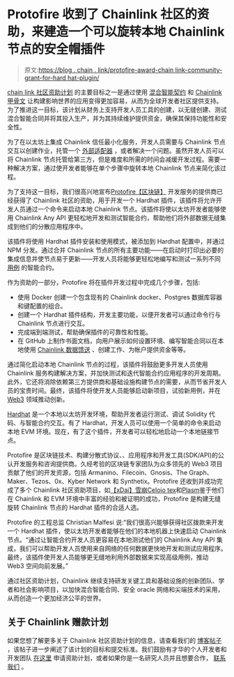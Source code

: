 # Protofire 收到了 Chainlink 社区的资助，来建造一个可以旋转本地 Chainlink 节点的安全帽插件

> 原文:[https://blog . chain . link/protofire-award-chain link-community-grant-for-hard hat-plugin/](https://blog.chain.link/protofire-awarded-chainlink-community-grant-for-hardhat-plugin/)

[chain link 社区资助计划](https://chain.link/community/grants) 的主要目标之一是通过使用 [混合智能契约](https://blog.chain.link/hybrid-smart-contracts-explained/) 和 [Chainlink 甲骨文](https://blog.chain.link/what-is-chainlink/) 让构建影响世界的应用变得更加容易，从而为全球开发者社区提供支持。为了推进这一目标，该计划从财务上支持开发人员工具的创建，以无缝创建、测试混合智能合同并将其投入生产，并为其持续维护提供资金，确保其保持功能性和安全性。

为了在以太坊上集成 Chainlink 信任最小化服务，开发人员需要与 Chainlink 节点交互以创建作业，托管一个 [外部适配器](https://docs.chain.link/docs/external-adapters/) ，或者解决一个问题。虽然开发人员可以将 Chainlink 节点托管给第三方，但是难度和所需的时间会减缓开发过程。需要一种解决方案，通过使开发者能够在单个步骤中旋转本地 Chainlink 节点来简化该过程。

为了支持这一目标，我们很高兴地宣布[Protofire](https://protofire.io/)[【区块链】](https://blog.chain.link/what-is-blockchain/) 开发服务的提供商已经获得了 Chainlink 社区的资助，用于开发一个 Hardhat 插件，该插件将允许开发人员通过一个命令来启动本地 Chainlink 节点。该插件将使以太坊开发者能够使用 Chainlink Any API 更轻松地开发和测试智能合约，帮助他们将外部数据无缝集成到他们的分散应用程序中。

该插件将使用 Hardhat 插件安装和使用模式，被添加到 Hardhat 配置中，并通过 NPM 分发。通过合并 Chainlink 节点的所有主要功能——在启动时打印出必要的集成信息并使节点易于更新——开发人员将能够更轻松地编写和测试一系列不同 [用例](https://chain.link/use-cases) 的智能合约。

作为资助的一部分，Protofire 将在插件开发过程中完成几个步骤，包括:

*   使用 Docker 创建一个包含现有的 Chainlink docker、Postgres 数据库容器和键配置的组合。
*   创建一个 Hardhat 插件结构，开发主要功能，以便开发者可以通过命令行与 Chainlink 节点进行交互。
*   完成端到端测试，帮助确保插件的可靠性和性能。
*   在 GitHub 上制作书面文档，向用户展示如何设置环境、编写智能合同以在本地使用 [Chainlink 数据馈送](https://data.chain.link/) 、创建工作、为帐户提供资金等等。

通过简化启动本地 Chainlink 节点的过程，该插件将鼓励更多开发人员使用 Chainlink 服务构建解决方案，并加快测试和迭代智能合约应用程序的开发周期。此外，它还将消除依赖第三方提供商和基础设施构建节点的需要，从而节省开发人员的宝贵时间。最终，该插件将使开发人员能够启动新项目，试验新用例，并在 [Web3](https://chain.link/education/web3) 领域推动创新。

[Hardhat](https://hardhat.org/) 是一个本地以太坊开发环境，帮助开发者运行测试、调试 Solidity 代码、与智能合约交互。有了 Hardhat，开发人员可以使用一个简单的命令来启动本地 EVM 环境。现在，有了这个插件，开发者可以轻松地启动一个本地链接节点。

Protofire 是区块链技术、构建分散式协议、[](https://chain.link/education/smart-contracts)、应用程序和开发工具(SDK/API)的公认开发服务和咨询提供商。久经考验的区块链专家团队为众多领先的 Web3 项目贡献了他们的开发资源，包括 Armanino、Filecoin、Gnosis、The Graph、Maker、Tezos、0x、Kyber Network 和 Synthetix。Protofire 还收到并成功完成了多个 Chainlink 社区资助项目，如[【xDai】](https://blog.chain.link/protofire-receives-a-chainlink-community-grant-for-an-integration-with-xdai/)[雪崩](https://blog.chain.link/protofire-receives-a-grant-for-native-integration-of-chainlink-on-avalanche/)[Celo](https://blog.chain.link/celo-chainlink-grant-protofire/)[io tex](https://blog.chain.link/iotex-protofire-chainlink-grant/)和[Plasm](https://blog.chain.link/protofire-receives-a-grant-to-natively-integrate-chainlink-on-plasm-and-shiden/)鉴于他们在 Chainlink 和 EVM 环境中丰富的经验和被证明的成功，Protofire 是构建无缝旋转 Chainlink 节点的 Hardhat 插件的合适人选。

Protofire 的工程总监 Christian Malfesi 说:“我们很高兴能够获得社区拨款来开发一个 Hardhat 插件，使以太坊开发者能够在他们的本地机器上快速启动 Chainlink 节点。“通过让智能合约开发人员更容易在本地测试他们的 Chainlink Any API 集成，我们可以帮助开发人员使用来自网络的任何数据更快地开发和测试应用程序。最终，该插件使开发人员能够更无缝地利用外部数据来实现高级用例，推动 Web3 空间向前发展。”

通过社区资助计划，Chainlink 继续支持研发关键工具和基础设施的创新团队、学者和社会影响项目，以加快混合智能合同、安全 oracle 网络和尖端技术的采用，从而创造一个更加经济公平的世界。

## 关于 Chainlink 赠款计划

如果您想了解更多关于 Chainlink 社区资助计划的信息，请查看我们的 [博客帖子](https://blog.chain.link/introducing-the-chainlink-community-grant-program/) ，该帖子进一步阐述了该计划的目标和提交标准。我们鼓励有才华的个人开发者和开发团队 [在这里](https://chainlinkgrants.typeform.com/to/efEbsq) 申请资助计划，或者如果你是一名研究人员并且想要合作， [联系我们](/cdn-cgi/l/email-protection#61130412040013020921020900080f0d080f0a0d0003124f020e0c) 。